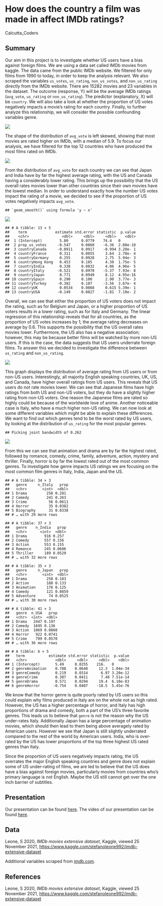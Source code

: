 How does the country a film was made in affect IMDb ratings?
================
Calcutta_Coders

## Summary

Our aim in this project is to investigate whether US users have a bias
against foreign films. We are using a data set called IMDb movies from
kaggle. The data came from the public IMDb website. We filtered for only
films from 1990 to today, in order to keep the analysis relevant. We
also scraped the variables `us_votes`, `us_rating`, `non_us_votes`, and
`non_us_rating` directly from the IMDb website. There are 15282 movies
and 23 variables in the dataset. The outcome (response, Y) will be the
average IMDb ratings (`avg_vote`, `us_rating` or `non_us_rating`). The
predictor (explanatory, X) will be `country`. We will also take a look
at whether the proportion of US votes negatively impacts a movie’s
rating for each country. Finally, to further analyze this relationship,
we will consider the possible confounding variables genre.

![](README_files/figure-gfm/average-rating-1.png)<!-- -->

The shape of the distribution of `avg_vote` is left skewed, showing that
most movies are rated higher on IMDb, with a median of 5.9. To focus our
analysis, we have filtered for the top 12 countries who have produced
the most films rated on IMDb.

![](README_files/figure-gfm/average-rating-country-1.png)<!-- -->

From the distribution of `avg_vote` for each country we can see that
Japan and India have by far the highest average rating, with the US and
Canada having a considerably lower rating. This brings up the
possibility that the US overall rates movies lower than other countries
since their own movies have the lowest median. In order to understand
exactly how the number US votes impact the rating of a movie, we decided
to see if the proportion of US votes negatively impacts `avg_vote`.

    ## `geom_smooth()` using formula 'y ~ x'

![](README_files/figure-gfm/prop-us-country-1.png)<!-- -->

    ## # A tibble: 13 × 5
    ##    term             estimate std.error statistic  p.value
    ##    <chr>               <dbl>     <dbl>     <dbl>    <dbl>
    ##  1 (Intercept)        5.80      0.0779    74.4   0       
    ##  2 prop_us_votes     -0.547     0.0860    -6.36  2.08e-10
    ##  3 countryCanada     -0.0911    0.0917    -0.994 3.20e- 1
    ##  4 countryFrance      0.311     0.0855     3.64  2.78e- 4
    ##  5 countryGermany     0.255     0.0928     2.75  5.94e- 3
    ##  6 countryHong Kong   0.453     0.105      4.30  1.75e- 5
    ##  7 countryIndia       0.338     0.0832     4.06  4.96e- 5
    ##  8 countryItaly      -0.521     0.0970    -5.37  7.93e- 8
    ##  9 countryJapan       0.771     0.0949     8.12  4.95e-16
    ## 10 countrySpain       0.290     0.100      2.90  3.77e- 3
    ## 11 countryTurkey     -0.382     0.107     -3.56  3.67e- 4
    ## 12 countryUK          0.0534    0.0868     0.615 5.39e- 1
    ## 13 countryUSA        -0.149     0.0827    -1.81  7.10e- 2

Overall, we can see that either the proportion of US voters does not
impact the rating, such as for Belgium and Japan, or a higher proportion
of US voters results in a lower rating, such as for Italy and Germany.
The linear regression of this relationship reveals that for all
countries, as the proportion of US votes increases by 1, the average
rating decreases on average by 0.6. This supports the possibility that
the US overall rates movies lower. Furthermore, the US also has a
negative association; however, this may be because better films will be
watched by more non-US users. If this is the case, the data suggests
that US users underrate foreign films. To answer this we decided to
investigate the difference between `us_rating` and `non_us_rating`.

![](README_files/figure-gfm/country-us-rating-1.png)<!-- -->

This graph displays the distribution of average rating from US users or
from non-US users. Interestingly, all majority English speaking
countries, UK, US, and Canada, have higher overall ratings from US
users. This reveals that US users do not rate movies lower. We can see
that Japanese films have high ratings from both US and non-US voters,
but they do have a slightly higher rating from non-US voters. One reason
the Japanese films are rated so highly could be because of the worldwide
love of anime. Another noticeable case is Italy, who have a much higher
non-US rating. We can now look at some different variables which might
be able to explain these differences. We want to find out which genres
tend to be the worst rated by US users, by looking at the distribution
of `us_rating` for the most popular genres.

    ## Picking joint bandwidth of 0.262

![](README_files/figure-gfm/data-analysis-genre-1.png)<!-- -->

From this we can see that animation and drama are by far the highest
rated, followed by romance, comedy, crime, family, adventure, action,
mystery and thriller. Finally, horror is by far the lowest rated out of
the most common genres. To investigate how genre impacts US ratings we
are focusing on the most common film genres in Italy, India, Japan and
the US.

    ## # A tibble: 34 × 3
    ##   genre     n_Italy   prop
    ##   <chr>       <int>  <dbl>
    ## 1 Drama         258 0.281 
    ## 2 Comedy        241 0.263 
    ## 3 Crime          56 0.0611
    ## 4 Horror         35 0.0382
    ## 5 Biography      31 0.0338
    ## # … with 29 more rows

    ## # A tibble: 37 × 3
    ##   genre    n_India   prop
    ##   <chr>      <int>  <dbl>
    ## 1 Drama        916 0.257 
    ## 2 Comedy       557 0.156 
    ## 3 Action       553 0.155 
    ## 4 Romance      245 0.0686
    ## 5 Thriller     189 0.0529
    ## # … with 32 more rows

    ## # A tibble: 35 × 3
    ##   genre     n_Japan   prop
    ##   <chr>       <int>  <dbl>
    ## 1 Drama         258 0.183 
    ## 2 Action        188 0.133 
    ## 3 Animation     176 0.125 
    ## 4 Comedy        121 0.0859
    ## 5 Adventure      74 0.0525
    ## # … with 30 more rows

    ## # A tibble: 41 × 3
    ##   genre  n_USA   prop
    ##   <chr>  <int>  <dbl>
    ## 1 Drama   2447 0.197 
    ## 2 Comedy  1695 0.136 
    ## 3 Action  1069 0.0860
    ## 4 Horror   922 0.0741
    ## 5 Crime    709 0.0570
    ## # … with 36 more rows

    ## # A tibble: 6 × 5
    ##   term           estimate std.error statistic  p.value
    ##   <chr>             <dbl>     <dbl>     <dbl>    <dbl>
    ## 1 (Intercept)       5.49     0.0255    216.   0       
    ## 2 genreAnimation    0.788    0.0640     12.3  1.04e-34
    ## 3 genreComedy       0.219    0.0314      6.97 3.20e-12
    ## 4 genreCrime        0.307    0.0411      7.48 7.51e-14
    ## 5 genreDrama        0.571    0.0294     19.4  6.10e-83
    ## 6 genreHorror      -0.754    0.0407    -18.5  5.45e-76

We know that the horror genre is quite poorly rated by US users so this
could explain why films produced in Italy are on the whole not as high
rated. However, the US has a higher percentage of horror, and Italy has
high proportions of drama and comedy, both a part of the US’s three
favorite genres. This leads us to believe that `genre` is not the reason
why the US under-rates Italy. Additionally Japan has a large percentage
of animation movies, which should then lead to them being above
averagely rated by American users. However we see that Japan is still
slightly underrated compared to the rest of the world by American users.
India, who is over-rated by the US has lower proportions of the top
three highest US rated genres than Italy.

Since the proportion of US users negatively impacts rating, the US
overrates the major English speaking countries and genre does not
explain some of US under-rating of films, we are led to believe that the
US does have a bias against foreign movies, particularly movies from
countries who’s primary language is not English. Maybe the US still
cannot get over the one inch barrier of subtitles.

## Presentation

Our presentation can be found
[here](presentation/Presentation/PresentationCalcuttaCoders.html). The
video of our presentation can be found
[here](https://media.ed.ac.uk/media/IDS+final+-+Calcutta+Coders/1_4v2f1upp).

## Data

Leone, S 2020, *IMDb movies extensive dataset*, Kaggle, viewed 25
November 2021,
<https://www.kaggle.com/stefanoleone992/imdb-extensive-dataset>

Additional variables scraped from [imdb.com](https://www.imdb.com/).

## References

Leone, S 2020, *IMDb movies extensive dataset*, Kaggle, viewed 25
November 2021,
<https://www.kaggle.com/stefanoleone992/imdb-extensive-dataset>
